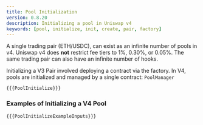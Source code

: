 ```yaml
---
title: Pool Initialization
version: 0.8.20
description: Initializing a pool in Uniswap v4
keywords: [pool, initialize, init, create, pair, factory]
---
```


A single trading pair (ETH/USDC), can exist as an infinite number of pools in v4. Uniswap v4 does **not** restrict fee tiers to 1%, 0.30%, or 0.05%. The same trading pair can also have an infinite number of hooks.

Initializing a V3 Pair involved deploying a contract via the factory. In V4, pools are initialized and managed by a single contract: `PoolManager`

```solidity
{{{PoolInitialize}}}
```

### Examples of Initializing a V4 Pool

```solidity
{{{PoolInitializeExampleInputs}}}
```
